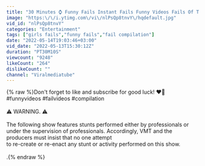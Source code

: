 ```yaml
---
title: "30 Minutes ⌚ Funny Fails Instant Fails Funny Videos Fails Of The Year 2022"
image: "https:\/\/i.ytimg.com\/vi\/nlPsQp8tnvY\/hqdefault.jpg"
vid_id: "nlPsQp8tnvY"
categories: "Entertainment"
tags: ["girls fails","funny fails","fail compilation"]
date: "2022-05-14T19:03:46+03:00"
vid_date: "2022-05-13T15:30:12Z"
duration: "PT30M10S"
viewcount: "9248"
likeCount: "264"
dislikeCount: ""
channel: "Viralmediatube"
---
```

{% raw %}Don't forget to like and subscribe for good luck! ❤️‍🔥<br />#funnyvideos #failvideos #compilation<br /><br />⚠️ WARNING. ⚠️<br /><br />The following show features stunts performed either by professionals or under the supervision of professionals. Accordingly, VMT and the producers must insist that no one attempt <br />to re-create or re-enact any stunt or activity performed on this show. <br /><br />.{% endraw %}
